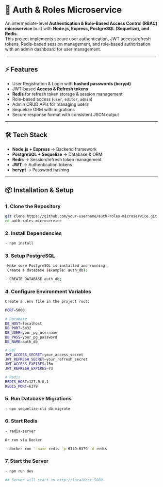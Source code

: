 # 🔐 Auth & Roles Microservice

An intermediate-level **Authentication & Role-Based Access Control (RBAC) microservice** built with **Node.js, Express, PostgreSQL (Sequelize), and Redis**.  
This project implements secure user authentication, JWT access/refresh tokens, Redis-based session management, and role-based authorization with an admin dashboard for user management.

---

## ⚡ Features
- User Registration & Login with **hashed passwords (bcrypt)**
- JWT-based **Access & Refresh tokens**
- **Redis** for refresh token storage & session management
- Role-based access (`user`, `editor`, `admin`)
- Admin CRUD APIs for managing users
- Sequelize ORM with migrations
- Secure response format with consistent JSON output

---

## 🛠 Tech Stack
- **Node.js + Express** → Backend framework
- **PostgreSQL + Sequelize** → Database & ORM
- **Redis** → Session/refresh token management
- **JWT** → Authentication tokens
- **bcrypt** → Password hashing

---

## 📦 Installation & Setup

### 1. Clone the Repository
```bash
git clone https://github.com/your-username/auth-roles-microservice.git
cd auth-roles-microservice
```

### 2. Install Dependencies
```bash
- npm install
```

### 3. Setup PostgreSQL
```bash
-Make sure PostgreSQL is installed and running.
 Create a database (example: auth_db):

- CREATE DATABASE auth_db;
```

### 4. Configure Environment Variables
```bash
Create a .env file in the project root:

PORT=5000

# Database
DB_HOST=localhost
DB_PORT=5432
DB_USER=your_pg_username
DB_PASS=your_pg_password
DB_NAME=auth_db

# JWT
JWT_ACCESS_SECRET=your_access_secret
JWT_REFRESH_SECRET=your_refresh_secret
JWT_ACCESS_EXPIRES=15m
JWT_REFRESH_EXPIRES=7d

# Redis
REDIS_HOST=127.0.0.1
REDIS_PORT=6379
```

### 5. Run Database Migrations
```bash
- npx sequelize-cli db:migrate
```
### 6. Start Redis

```bash
- redis-server

Or run via Docker

- docker run --name redis -p 6379:6379 -d redis
```
### 7. Start the Server
```bash
- npm run dev

## Server will start on http://localhost:5000
```
